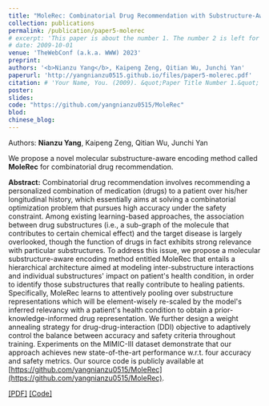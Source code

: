 ```yaml
---
title: "MoleRec: Combinatorial Drug Recommendation with Substructure-Aware Molecular Representation Learning"
collection: publications
permalink: /publication/paper5-molerec
# excerpt: 'This paper is about the number 1. The number 2 is left for future work.'
# date: 2009-10-01
venue: 'TheWebConf (a.k.a. WWW) 2023'
preprint:
authors: '<b>Nianzu Yang</b>, Kaipeng Zeng, Qitian Wu, Junchi Yan'
paperurl: 'http://yangnianzu0515.github.io/files/paper5-molerec.pdf'
citation: # 'Your Name, You. (2009). &quot;Paper Title Number 1.&quot; <i>Journal 1</i>. 1(1).'
poster: 
slides: 
code: "https://github.com/yangnianzu0515/MoleRec"
blod:
chinese_blog: 
---
```

Authors: **Nianzu Yang**, Kaipeng Zeng, Qitian Wu, Junchi Yan

We propose a novel molecular substructure-aware encoding method called **MoleRec** for combinatorial drug recommendation.

**Abstract:** Combinatorial drug recommendation involves recommending a personalized combination of medication (drugs) to a patient over his/her longitudinal history, which essentially aims at solving a combinatorial optimization problem that pursues high accuracy under the safety constraint. Among existing learning-based approaches, the association between drug substructures (i.e., a sub-graph of the molecule that contributes to certain chemical effect) and the target disease is largely overlooked, though the function of drugs in fact exhibits strong relevance with particular substructures. To address this issue, we propose a molecular substructure-aware encoding method entitled MoleRec that entails a hierarchical architecture aimed at modeling inter-substructure interactions and individual substructures' impact on patient's health condition, in order to identify those substructures that really contribute to healing patients. Specifically, MoleRec learns to attentively pooling over substructure representations which will be element-wisely re-scaled by the model's inferred relevancy with a patient's health condition to obtain a prior-knowledge-informed drug representation. We further design a weight annealing strategy for drug-drug-interaction (DDI) objective to adaptively control the balance between accuracy and safety criteria throughout training. Experiments on the MIMIC-III dataset demonstrate that our approach achieves new state-of-the-art performance w.r.t. four accuracy and safety metrics. Our source code is publicly available at [https://github.com/yangnianzu0515/MoleRec](https://github.com/yangnianzu0515/MoleRec).

[[PDF]](http://yangnianzu0515.github.io/files/paper5-molerec.pdf)
[[Code]](https://github.com/yangnianzu0515/MoleRec)
